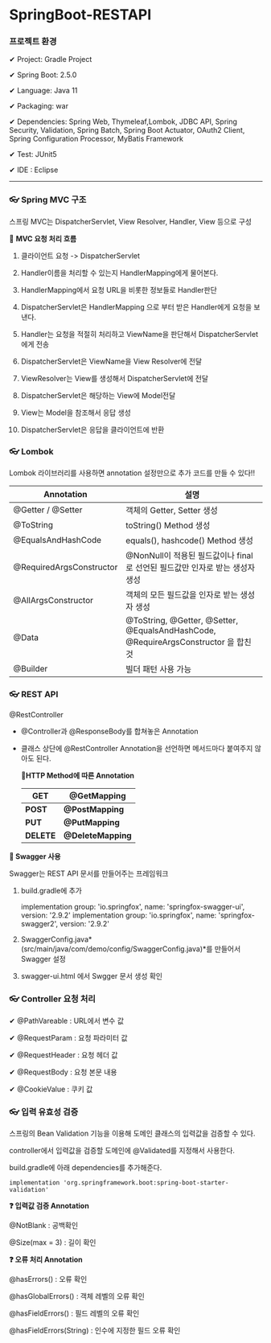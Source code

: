 # SpringBoot-RESTAPI

### 프로젝트 환경

✔ Project: Gradle Project

✔ Spring Boot: 2.5.0

✔ Language: Java 11

✔ Packaging: war

✔ Dependencies: Spring Web, Thymeleaf,Lombok, JDBC API, Spring Security, Validation, Spring Batch, Spring Boot Actuator, OAuth2 Client, Spring Configuration Processor, MyBatis Framework

✔ Test: JUnit5

✔ IDE : Eclipse  



-------------------------------

### 👓 Spring MVC 구조

스프링 MVC는 DispatcherServlet, View Resolver, Handler, View 등으로 구성

🎈 **MVC 요청 처리 흐름**

1. 클라이언트 요청 -> DispatcherServlet

2. Handler이름을 처리할 수 있는지 HandlerMapping에게 물어본다. 

3. HandlerMapping에서 요청 URL을 비롯한 정보들로 Handler판단

4. DispatcherServlet은 HandlerMapping 으로 부터 받은 Handler에게 요청을 보낸다.

5. Handler는 요청을 적절히 처리하고 ViewName을 판단해서 DispatcherServlet에게 전송

6. DispatcherServlet은 ViewName을 View Resolver에 전달

7. ViewResolver는 View를 생성해서 DispatcherServlet에 전달

8. DispatcherServlet은 해당하는 View에 Model전달

9. View는 Model을 참조해서 응답 생성

10. DispatcherServlet은 응답을 클라이언트에 반환

    

### 👓 Lombok

Lombok 라이브러리를 사용하면 annotation 설정만으로 추가 코드를 만들 수 있다!!

| Annotation               | 설명                                                         |
| ------------------------ | ------------------------------------------------------------ |
| @Getter / @Setter        | 객체의 Getter, Setter 생성                                   |
| @ToString                | toString() Method 생성                                       |
| @EqualsAndHashCode       | equals(), hashcode() Method 생성                             |
| @RequiredArgsConstructor | @NonNull이 적용된 필드값이나 final로 선언된 필드값만 인자로 받는 생성자 생성 |
| @AllArgsConstructor      | 객체의 모든 필드값을 인자로 받는 생성자 생성                 |
| @Data                    | @ToString, @Getter, @Setter, @EqualsAndHashCode, @RequireArgsConstructor 을 합친것 |
| @Builder                 | 빌더 패턴 사용 가능                                          |



### 👓 REST API

@RestController 

 - @Controller과 @ResponseBody를 합쳐놓은 Annotation

 - 클래스 상단에 @RestController Annotation을 선언하면 메서드마다 붙여주지 않아도 된다.

   

   **🎈HTTP Method에 따른 Annotation**

   | GET        | @GetMapping        |
   | ---------- | ------------------ |
   | **POST**   | **@PostMapping**   |
   | **PUT**    | **@PutMapping**    |
   | **DELETE** | **@DeleteMapping** |



**📢 Swagger 사용**

Swagger는 REST API 문서를 만들어주는 프레임워크

1. build.gradle에 추가

	implementation group: 'io.springfox', name: 'springfox-swagger-ui', version: '2.9.2'
	implementation group: 'io.springfox', name: 'springfox-swagger2', version: '2.9.2'

2. SwaggerConfig.java*(src/main/java/com/demo/config/SwaggerConfig.java)*를 만들어서 Swagger 설정
3. swagger-ui.html 에서 Swgger 문서 생성 확인



### 👓 Controller 요청 처리

✔ @PathVareable : URL에서 변수 값

✔ @RequestParam : 요청 파라미터 값

✔ @RequestHeader : 요청 헤더 값

✔ @RequestBody : 요청 본문 내용 

✔ @CookieValue :  쿠키 값



### 👓 입력 유효성 검증

스프링의 Bean Validation 기능을 이용해 도메인 클래스의 입력값을 검증할 수 있다. 

controller에서 입력값을 검증할 도메인에 @Validated를 지정해서 사용한다.

build.gradle에 아래 dependencies를 추가해준다.

`implementation 'org.springframework.boot:spring-boot-starter-validation'`



**❓ 입력값 검증 Annotation**

@NotBlank : 공백확인

@Size(max = 3) : 길이 확인

**❓ 오류 처리 Annotation**

@hasErrors() : 오류 확인

@hasGlobalErrors() : 객체 레벨의 오류 확인

@hasFieldErrors() : 필드 레벨의 오류 확인

@hasFieldErrors(String) : 인수에 지정한 필드 오류 확인